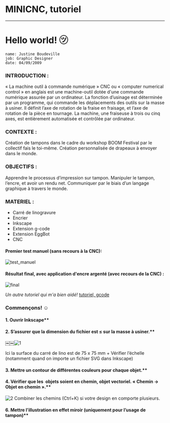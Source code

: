 # MINICNC, tutoriel
---

# Hello world! ㋡

    name: Justine Boudeville
    job: Graphic Designer
    date: 04/09/2009 
    

### INTRODUCTION : 
« La machine outil à commande numérique » CNC ou « computer numerical control » en anglais est une machine-outil dotée d'une commande numérique assurée par un ordinateur. La fonction d’usinage est déterminée par un programme, qui commande les déplacements des outils sur la masse à usiner. Il définit l’axe de rotation de la fraise en fraisage, et l’axe de rotation de la pièce en tournage. La machine, une fraiseuse à trois ou cinq axes, est entièrement automatisée et contrôlée par ordinateur.
### CONTEXTE :
Création de tampons dans le cadre du workshop BOOM Festival par le collectif fais le toi-même.
Création personnalisée de drapeaux à envoyer dans le monde. 
### OBJECTIFS : 
Apprendre le processus d’impression sur tampon.
Manipuler le tampon, l’encre, et avoir un rendu net.
Communiquer par le biais d’un langage graphique à travers le monde. 


### MATERIEL :
- Carré de linogravure
- Encrier
- Inkscape
- Extension g-code
- Extension EggBot
- CNC

#### Premier test manuel (sans recours à la CNC):
![test_manuel](https://00e9e64bacfbcbaf37b68069ff8d1c9af2ce3e8acfb757ba01-apidata.googleusercontent.com/download/storage/v1/b/tuto_minicnc/o/Capture%20d%E2%80%99e%CC%81cran%202019-09-04%20a%CC%80%2016.17.23.png?qk=AD5uMEtJD8UQu0eMgrqaT130LpndE5WITo6m0F962yc0dF-TYAgFh0-CxhfJ5tb9fspqUmQlzaQrd4SxgDM6v807X3knL9Tsn2e4UKGGHEaY9VyPs51tYJpoyWb4RAnjyRQgFk7Fd1eAVu1J2PYxDxKgbS7PZt6bSbzAXDDQleuRKO4PcejQj5_9PtpWgErU758Ba1uPT0_KgyUTg4_e8t65Pi5u-u7uLOhBnr4YUaxtygtbDCp3yY-VK9ZwYPbhKo4etnw-eizuqisZLFglObVFKwbv6g9LqEo8y__YUfQqFoRdqkBG2Hd39s_q50ONQiXLiBC7CWtZpF2fa9CEet49F6WHldM0CD0zRLLzL4wsoBwTDmvrV_4kyMwIhhSElsyFNjrAJ_EsRUiMs4HV_xzOtICnwHerc4HczB1Qbryw-ugPjNbJhIERrXI1s0vju2BONCBB9gaqSZLkynnGiS3sIcB0-FM4oXKwntVA90hKwxPxk_vE3elq2npZDJIKSMOHU8Kn3YmTQ1Y4L9iMxwCGBAR6sJ5l6DrOpfygcPtFUkr8-kTAUb347wds5-I4O6JjFqLj89RO__5oO80yz3q_pMUNMT6OUwHp4__4a1cpbW81805SP_0o8kRJY8d2fvPiijZUy2ACcZOUrGOA6CLxF3zQSdDk3jRkDAsXY_CgHC8JUPUA9NANh2_fD1TYVdKIrd8J3NISfBCjNvFTwmKxPyJntqrLTMMX5vK7rfqGlUu-0N7_ec1YpSDQy0ndRM0sSEOS-9GCafewUjaR6kM44rauCQP98R56osTMdMlxHixLe2x___FCZhA_CeJlJ41QVJBbhPj3le-FZswvY-H0nVqKV1Pb4mTf0SrgNJ5AG4a65o2JTKg)

#### Résultat final, avec application d'encre argenté (avec recours de la CNC) :
![final](https://00e9e64bac4dbf50ca2d9cf8c5da070eef1997640d4cb79cbc-apidata.googleusercontent.com/download/storage/v1/b/tuto_minicnc/o/IMG_20190904_141643.jpg?qk=AD5uMEt9WPYfx3_ZCpeqYBt1HguK_29Q-vIId6Hq5B4QHu97S3-36YK4NUAVz953AvH2REI-b8qKPqdMquJilwhGs3Fj-3AXYk98QiSRXfU28HdLhGUc_vcn9J9ivaiwl1ITQ5K34eomWwbcbQYWOA5-I8zR33SJ3DLc9eldbMTuc75T7bp_5STAmptZ7XuLoYOV3gMF9n88LVfaDATL_VfzYeJzreAEFCrEcm7zwudKuonREfRWVJi7kJt49ViEhxf4fWRQ8TWPkipeSNP04bACZxUQv6dbX86NWJENlz9-zvktjwHwkyyRtdxP2LQD6yrjyfZ7VuatGtjUbWfk5cLJ2E0IDdh8O_U6aJUgZvg3Rh75jV_lgCfVyUmGxpwcBlZENQRm9R2Yp0LGjOK4LpHLOiIZ4c03azGu85NO__mqMEoqoG1-1BVhTSD_IIyc2_DSQTuaw51FUj9W_uQ7oKpIB5ufTTmtThGOzUbdqcnWeWuRWeIdQ_RjKTddHOEjM2h-UcLnsBnTyV01XckoMxgtYwnJtThkg-hmLV1DLSE0nmHvKITNiQXlyuxECHhULWU2fpYoBz0ZrKegp1tu1scj_JTp8Sl6zZmR9aD9gVZldgYeKC-yYDevYW7ldpK8MllktOvpArvVp83pRouiix4nXvV3IyW4dYs2Q0RkOhQRIpt7Oewii4na0K6Ix2YKHe6ceXYy_cLumNPGWkgGfondSFXfQrK4jSsXPIlA1TWxsBj4Q-x7LS-YsQALgzNPPgY9lTyo-_8iwW33BD0Ez3U_Ywk5um6gFtWqF61P248ZISlAsgGF5ds)


_Un autre tutoriel qui m'a bien aidé!_
[tutoriel, gcode](http://wiki.funlab.fr/index.php/Gcode_avec_Inkscape)


### Commençons! ☺

#### 1. Ouvrir Inkscape**

#### 2. S’assurer que la dimension du fichier est  ≤ sur la masse à usiner.**

￼￼![1](https://00e9e64bacc6a4b5cc9385ed8f47d8cca76d833345df1838ac-apidata.googleusercontent.com/download/storage/v1/b/tuto_minicnc/o/Capture%20d%E2%80%99e%CC%81cran%202019-09-04%20a%CC%80%2016.23.55.png?qk=AD5uMEsv-_7uV9YWZgjy3jULcGRyLlfdWVOTQBIu75Mzy4qHGz_jm97W0BgVMa6EI0MJt9mQV33M_ZZXpdawUGZ8Zylhscun4LZk1ivfP5HZ4aXnmE6p7QiLRjvlifVYSZ4T6-lH5ig4sHaqbKapCwUXEXeSJh5V_FGz0x3uDrPbqBsf_HqnouEvne_iYN1U26Td1pwGPm7oICCn_HGziyxsokvaeGRxPDcVhynpXWF3s71QJgd8JFEbOAYjSXL2NdGq25s0j6qEk-4fUfHsw_kt-TChuXl-IxBmmFhslFCuRvl1pikx6qznM6W6IY6uz28mSCMf9xLlc9EYOkVqVqO4n0fZrV2qDmUKvZ2ame_lbULZnqoTHAuPLHi2ChDhDn85XDdJ1gOxfxlZ-CODIO12Yih64ud3_tlP3TpLbe8ZMRCIdoMGC1HqA-lmdZGFc52VSW6GONJFExG30YrJ8rLJEHrcpwiW4ckLnjWjLAnPVBkBHljz5Pho5bGrJZWYUpuZIXRR86-n5NG63fmcKjvtsguy0g2Gmuw2wg7jpSa2ycPK58jMspmLk4_6DeOfWj37QjM0vymM5jPJbVsBsM12Fc7tM24oGmJlKtOm0dJkMQaw38IwkLGTI7UR4XljvWM3BWod-mgbYtVFJ27lhdGnmrlKai_qAVOcqYTK77pdm0zDmK4Lb1sWNXOIQQKFQlywfOKuG4qdHo7aMZcZq8-SNIQklmfAeuHsRVP-kFmGB445C4TgT89FWhgq1Ae6CCwsiwuwl2ZQbG6TDJ3LJl55T9ARUE0ei93qwKNbcme7dbPCWaJ3ef5HzUoPNIZbzV3FIv4sWxDau-zecBmbFb8RYkOAveMo3Fkb81-_N4_JmBqLNUeJTa4)

Ici la surface du carré de lino est de 75 x 75 mm + Vérifier l’échelle (notamment quand on importe un fichier SVG dans Inkscape)

#### 3. Mettre un contour de différentes couleurs pour chaque objet.**


#### 4. Vérifier que les  objets soient en chemin, objet vectoriel. « Chemin → Objet en chemin ».**
![2](https://00e9e64bacb88532ad392442f8b8b692b501d7001aa4085f05-apidata.googleusercontent.com/download/storage/v1/b/tuto_minicnc/o/Capture%20d%E2%80%99e%CC%81cran%202019-09-04%20a%CC%80%2016.26.14.png?qk=AD5uMEsFZoTqHkUcbwwlLFfEOiTjiFtzg7o1hGMMFni3MNil69VWqBDBr2JsXmK4cJheqgHzyBfKyBew5zXuG6K4eQnLWLM2SKgMArZ2kXwUyIgzXlRLJIIebmmVWEMEbKOHlQSJ6w0qfwpGBnYXx0lo8c-OmfQI_mHsSyHcjyAxkSy4C7ZwchHZ6tfva-_2Hjr6WS12RHd98-x3rTXSgE8OyiVCjbqePBE7iDuf0IPWqhNNNsRGa9xd9Z1qFj2GgyA4_OKzKsSfyhWoedYIQLZ4HeyI70olKfYscSFd_O93W8ONJHDaAR9Rp4vEtX5PORk7zX_MCsJIuWKFGwWsBmBEVkdpG9_MsTE52yVn5gT9eAQ5gKRe4qCLMk7ne0MXh9I8YmFQrMPWCqxciNgCiWqBSMm5CGuDaIvgFAEzQMhv0OGu0AvyxSSEux-BYtugdP2Mk-tlQleb5iOF2fyex7-_rdrqrzbPlN-fvzr6Jlxkz--ncMgiNJh-0tKt0327aPZA_3vvmIaHCSP5QJVWBuDRTQfsZteH_rGuiJqO6NzEjqXIIRSYO_PNU0GkIur60cvdtaWpBU4DKCMSE4AKXXQ6jgK8GWrkuqmOLKA7N46Hu-SXf7g8YvinSrV7h160iIyL67suMkrVSMAshMY-EHwE-VpGJKQKhVCXF-qGwixJQpXn_xCYv2NY_xvQ5GJFMUYZI1Fc7eqEIthO3tLKaeimWWdpBxG9qZIYN5n7tTCW_6FcbADUUqRCFcB2r0Mqg9kFrCuHfmmSYi257fTWjNlvfYTdxucNrDBbudkjkiMvKcboF3lQCQSOk-WYvPhGJm4zejoqJKok3gEj2E_DGy4goS15nVVfY5EnMSDSLgu5wcR4ATbg8u0) Combiner les chemins (Ctrl+K) si votre design en comporte plusieurs.

#### 6. Mettre l’illustration en effet miroir (uniquement pour l’usage de tampon)**


